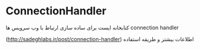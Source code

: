 # ConnectionHandler

کتابخانه ایست برای ساده سازی ارتباط با وب سرویس ها connection handler

(http://sadeghlabs.ir/post/connection-handler) اطلاعات بیشتر و طریقه استفاده


